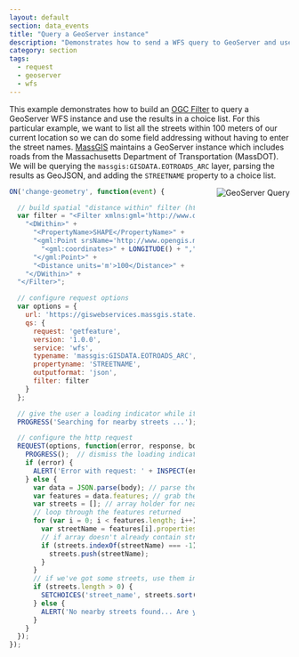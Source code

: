 ```yaml
---
layout: default
section: data_events
title: "Query a GeoServer instance"
description: "Demonstrates how to send a WFS query to GeoServer and use the results in a choice list."
category: section
tags:
  - request
  - geoserver
  - wfs
---
```


This example demonstrates how to build an [OGC Filter](http://docs.geoserver.org/latest/en/user/filter/filter_reference.html#filter-fe-reference) to query a GeoServer WFS instance and use the results in a choice list. For this particular example, we want to list all the streets within 100 meters of our current location so we can do some field addressing without having to enter the street names. [MassGIS](https://www.mass.gov/orgs/massgis-bureau-of-geographic-information) maintains a GeoServer instance which includes roads from the Massachusetts Department of Transportation (MassDOT). We will be querying the `massgis:GISDATA.EOTROADS_ARC` layer, parsing the results as GeoJSON, and adding the `STREETNAME` property to a choice list.

<img src="../media/geoserver-query.gif" alt="GeoServer Query" style="float: right; margin-left: 40px;" />

```js
ON('change-geometry', function(event) {

  // build spatial "distance within" filter (http://docs.geoserver.org/latest/en/user/filter/filter_reference.html#filter-fe-reference)
  var filter = "<Filter xmlns:gml='http://www.opengis.net/gml'>" +
    "<DWithin>" +
      "<PropertyName>SHAPE</PropertyName>" +
      "<gml:Point srsName='http://www.opengis.net/gml/srs/epsg.xml#4326'>" +
        "<gml:coordinates>" + LONGITUDE() + "," + LATITUDE() + "</gml:coordinates>" +
      "</gml:Point>" +
      "<Distance units='m'>100</Distance>" +
    "</DWithin>" +
  "</Filter>";

  // configure request options
  var options = {
    url: 'https://giswebservices.massgis.state.ma.us/geoserver/wfs',
    qs: {
      request: 'getfeature',
      version: '1.0.0',
      service: 'wfs',
      typename: 'massgis:GISDATA.EOTROADS_ARC',
      propertyname: 'STREETNAME',
      outputformat: 'json',
      filter: filter
    }
  };

  // give the user a loading indicator while it's fetching the data from GeoServer
  PROGRESS('Searching for nearby streets ...');

  // configure the http request
  REQUEST(options, function(error, response, body) {
    PROGRESS();  // dismiss the loading indicator
    if (error) {
      ALERT('Error with request: ' + INSPECT(error));
    } else {
      var data = JSON.parse(body); // parse the JSON response
      var features = data.features; // grab the GeoJSON features
      var streets = []; // array holder for nearby streets
      // loop through the features returned
      for (var i = 0; i < features.length; i++) {
        var streetName = features[i].properties.STREETNAME;
        // if array doesn't already contain streetname, add it
        if (streets.indexOf(streetName) === -1) {
          streets.push(streetName);
        }
      }
      // if we've got some streets, use them in the choice list (sorted alphabetically)
      if (streets.length > 0) {
        SETCHOICES('street_name', streets.sort());
      } else {
        ALERT('No nearby streets found... Are you sure you are in Massachusetts?');
      }
    }
  });
});
```

